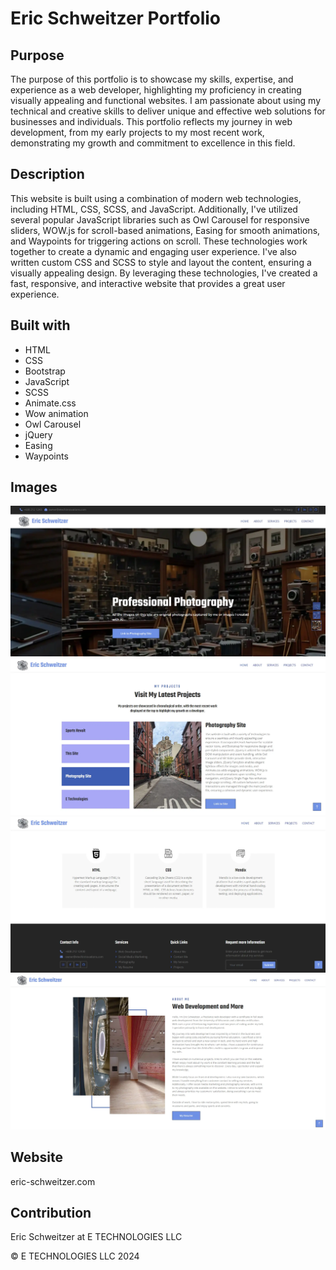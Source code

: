# Eric Schweitzer Portfolio

## Purpose

The purpose of this portfolio is to showcase my skills, expertise, and experience as a web developer, highlighting my proficiency in creating visually appealing and functional websites. I am passionate about using my technical and creative skills to deliver unique and effective web solutions for businesses and individuals. This portfolio reflects my journey in web development, from my early projects to my most recent work, demonstrating my growth and commitment to excellence in this field.

## Description

This website is built using a combination of modern web technologies, including HTML, CSS, SCSS, and JavaScript. Additionally, I've utilized several popular JavaScript libraries such as Owl Carousel for responsive sliders, WOW.js for scroll-based animations, Easing for smooth animations, and Waypoints for triggering actions on scroll. These technologies work together to create a dynamic and engaging user experience. I've also written custom CSS and SCSS to style and layout the content, ensuring a visually appealing design. By leveraging these technologies, I've created a fast, responsive, and interactive website that provides a great user experience.

## Built with

* HTML
* CSS
* Bootstrap
* JavaScript
* SCSS
* Animate.css
* Wow animation
* Owl Carousel
* jQuery
* Easing
* Waypoints


## Images

![](/img/Screenshot%202024-08-02%20122550.webp)
![](/img/Screenshot%202024-08-02%20122658.webp)
![](/img/Screenshot%202024-08-02%20122730.webp)
![](/img/Screenshot%202024-08-02%20122802.webp)



## Website
eric-schweitzer.com

## Contribution
Eric Schweitzer at E TECHNOLOGIES LLC

&copy; E TECHNOLOGIES LLC 2024




<!-- NEED TO DO -->



<!-- put header and footer in every page from index.html make sure it works 1st -->

<!--  read lecense txt... im not selling it so it should be fine and im going to change all of it $19 to delete bottom created by link in html -->
<!-- contact page done make sure form works after paid -->

<!-- email runs too long on small screen on contact page -->

<!-- delete all the shit the site is not using test comment out before deleting it  -->

<!-- images on right block text on small screen -->

<!-- fill out alts on images Done make sure to check again*********************************-->

<!-- footer on index has links to phone and email transfer to all pages -->





<!-- THINGS DONE AND NEED TO REMEMBER -->

<!-- php -S localhost:8000  command to start server in terminal below-->
<!-- test_mail.php finally worked I had to get password from google. giant pain in ass. will try to get it to work on site 8-15 -->
<!-- tempusdominus is commented out  -->
<!-- dont comment out libraries, when I did it took out key components -->
<!-- changing index.html footer and header need to copy and paste to pages I use -->
<!-- old color B78D65 changing to #7091E6 in bootstrap.min.css  -->
<!-- changed root colors in scc and added secondary color -->
<!-- Waypoints allows developers to trigger a function when a user scrolls to an element. For example, a developer can use waypoints to start an animation before a section scrolls fully into view. Waypoints are available for multiple DOM libraries, including jQuery 1.8+, Zepto 1.1+, and IE 9+. -->

<!-- WOW ANIMATION  -->

<!-- data-wow-duration: Change the animation duration
data-wow-delay: Delay before the animation starts
data-wow-offset: Distance to start the animation (related to the browser bottom)
data-wow-iteration: Number of times the animation is repeated -->

<!-- Fade: wow fade
Slide: wow slide
Bounce: wow bounce
Rotate: wow rotate
Zoom: wow zoom
Flip: wow flip
Swing: wow swing
Pulse: wow pulse
RubberBand: wow rubberBand
Shake: wow shake
Tada: wow tada
Wobble: wow wobble
Jello: wow jello
BounceIn: wow bounceIn
BounceOut: wow bounceOut -->

<!-- contact form given after purchase  -->
<!-- <div class="contact-form">
    <div id="alertMessage"></div>
    <form id="contactForm" novalidate="novalidate">
        <div class="row">
            <div class="col-sm-6 control-group">
                <input type="text" class="form-control py-2" id="name" placeholder="Your Name" required="required" data-validation-required-message="Please enter your name" />
                <p class="help-block text-danger"></p>
            </div>
            <div class="col-sm-6 control-group">
                <input type="email" class="form-control py-2" id="email" placeholder="Your Email" required="required" data-validation-required-message="Please enter your email" />
                <p class="help-block text-danger"></p>
            </div>
            <div class="col-sm-6 control-group">
                <input type="text" class="form-control py-2" id="mobile" placeholder="Mobile" required="required" data-validation-required-message="Please enter your mobile number" pattern="^(?![-. ])[\d().+\- ]{6,14}\d$" data-validation-pattern-message="Not a valid mobile number" />
                <p class="help-block text-danger"></p>
            </div>
            <div class="col-sm-6 control-group">
                <input type="text" class="form-control py-2" id="subject" placeholder="Subject" required="required" data-validation-required-message="Please enter a subject" />
                <p class="help-block text-danger"></p>
            </div>
            <div class="col-12 control-group">
                <textarea class="form-control" rows="4" id="message" placeholder="Message" required="required" data-validation-required-message="Please enter your message"></textarea>
                <p class="help-block text-danger"></p>
            </div>
            <div class="col-12">
                <button class="btn btn-primary w-100 py-2" type="submit" id="sendMessageButton">
                    <span>Send Message</span>
                    <div class="d-none spinner-border spinner-border-sm text-light ms-3" role="status"></div>
                </button>
            </div>
        </div>
    </form>
</div> -->
<!-- 
http://localhost:8000
php -S localhost:8000 -->